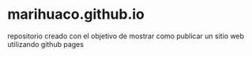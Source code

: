 # marihuaco.github.io
repositorio creado con el objetivo de mostrar como publicar un sitio web utilizando github pages
